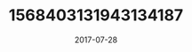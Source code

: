 ---
title: "1568403131943134187"
cover: "2017-07-28 06.44.04 1568403131943134187_46248401"
photo: "2017-07-28 06.44.04 1568403131943134187_46248401"
date: "2017-07-28"
type: "photo"
---